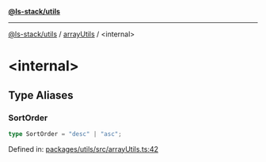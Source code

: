 [**@ls-stack/utils**](../README.md)

***

[@ls-stack/utils](../modules.md) / [arrayUtils](README.md) / \<internal\>

# \<internal\>

## Type Aliases

### SortOrder

```ts
type SortOrder = "desc" | "asc";
```

Defined in: [packages/utils/src/arrayUtils.ts:42](https://github.com/lucasols/utils/blob/main/packages/utils/src/arrayUtils.ts#L42)
